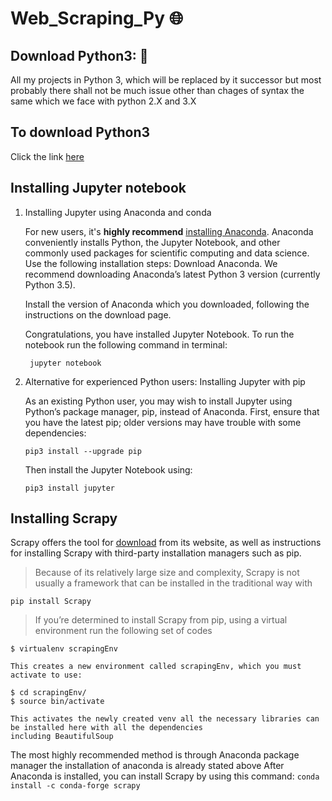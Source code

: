# Web_Scraping_Py :globe_with_meridians:

## Download Python3: :snake:
All my projects in Python 3, which will be replaced by it successor but most probably there shall not be much issue other than chages of syntax the same which we face with python 2.X and 3.X

## To download Python3 
Click the link [here](https://www.python.org/downloads/release/python-371/)

## Installing Jupyter notebook

1. Installing Jupyter using Anaconda and conda
    
    For new users, it's **highly recommend** [installing Anaconda](https://www.continuum.io/downloads). Anaconda conveniently installs Python, the Jupyter Notebook, and other commonly used packages for scientific computing and data science.
   Use the following installation steps:
     Download Anaconda. We recommend downloading Anaconda’s latest Python 3 version (currently Python 3.5).
     
     Install the version of Anaconda which you downloaded, following the instructions on the download page.
     
     Congratulations, you have installed Jupyter Notebook. To run the notebook run the following command in terminal:
     
    ```
     jupyter notebook
    ```
 2. Alternative for experienced Python users: Installing Jupyter with pip
     
     As an existing Python user, you may wish to install Jupyter using Python’s package manager, pip, instead of Anaconda.
    First, ensure that you have the latest pip; older versions may have trouble with some dependencies:
    ```
    pip3 install --upgrade pip
    ```
    Then install the Jupyter Notebook using:
    ```
    pip3 install jupyter
    ```
## Installing Scrapy
Scrapy offers the tool for [download](https://scrapy.org/download/) from its website, as well as instructions for installing Scrapy with third-party installation managers such as pip.

> Because of its relatively large size and complexity, Scrapy is not usually a framework that can be installed in the traditional way with

    pip install Scrapy

>If you’re determined to install Scrapy from pip, using a virtual environment run the following set of codes
    
    $ virtualenv scrapingEnv
    
    This creates a new environment called scrapingEnv, which you must activate to use:
    
    $ cd scrapingEnv/
    $ source bin/activate
    
    This activates the newly created venv all the necessary libraries can be installed here with all the dependencies
    including BeautifulSoup

The most highly recommended method is through Anaconda package manager the installation of anaconda is already stated above
After Anaconda is installed, you can install Scrapy by using this command:
    ```
    conda install -c conda-forge scrapy
    ```
